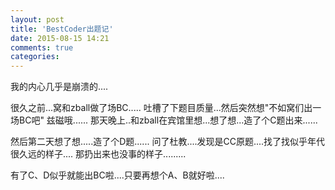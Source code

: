 ```yaml
---
layout: post
title: 'BestCoder出题记'
date: 2015-08-15 14:21
comments: true
categories: 
---
```

我的内心几乎是崩溃的....

很久之前...窝和zball做了场BC.....
吐槽了下题目质量...然后突然想"不如窝们出一场BC吧"
兹磁哦......
那天晚上..和zball在宾馆里想...想了想...造了个C题出来......

然后第二天想了想.....造了个D题......
问了杜教....发现是CC原题....找了找似乎年代很久远的样子....
那扔出来也没事的样子.........

有了C、D似乎就能出BC啦....只要再想个A、B就好啦....